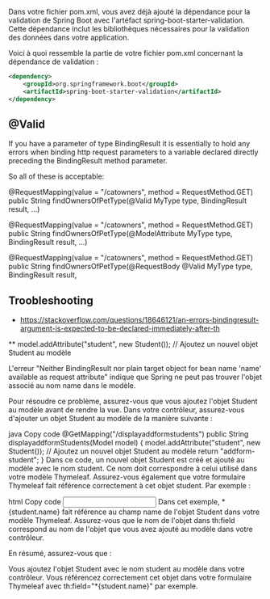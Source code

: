 


Dans votre fichier pom.xml, vous avez déjà ajouté la dépendance pour la validation de Spring Boot avec l'artéfact spring-boot-starter-validation. Cette dépendance inclut les bibliothèques nécessaires pour la validation des données dans votre application.

Voici à quoi ressemble la partie de votre fichier pom.xml concernant la dépendance de validation :

```xml
<dependency>
    <groupId>org.springframework.boot</groupId>
    <artifactId>spring-boot-starter-validation</artifactId>
</dependency>
```

## @Valid

If you have a parameter of type BindingResult it is essentially to hold any errors when binding http request parameters to a variable declared directly preceding the BindingResult method parameter.

So all of these is acceptable:

@RequestMapping(value = "/catowners", method = RequestMethod.GET)
public String findOwnersOfPetType(@Valid MyType type, BindingResult result, ...)


@RequestMapping(value = "/catowners", method = RequestMethod.GET)
public String findOwnersOfPetType(@ModelAttribute MyType type, BindingResult result, ...)

@RequestMapping(value = "/catowners", method = RequestMethod.GET)
public String findOwnersOfPetType(@RequestBody @Valid MyType type, BindingResult result, 


## Troobleshooting

* https://stackoverflow.com/questions/18646121/an-errors-bindingresult-argument-is-expected-to-be-declared-immediately-after-th



**  model.addAttribute("student", new Student()); // Ajoutez un nouvel objet Student au modèle

L'erreur "Neither BindingResult nor plain target object for bean name 'name' available as request attribute" indique que Spring ne peut pas trouver l'objet associé au nom name dans le modèle.

Pour résoudre ce problème, assurez-vous que vous ajoutez l'objet Student au modèle avant de rendre la vue. Dans votre contrôleur, assurez-vous d'ajouter un objet Student au modèle de la manière suivante :

java
Copy code
@GetMapping("/displayaddformstudents")
public String displayaddformStudents(Model model) {
    model.addAttribute("student", new Student()); // Ajoutez un nouvel objet Student au modèle
    return "addform-student";
}
Dans ce code, un nouvel objet Student est créé et ajouté au modèle avec le nom student. Ce nom doit correspondre à celui utilisé dans votre modèle Thymeleaf. Assurez-vous également que votre formulaire Thymeleaf fait référence correctement à cet objet student. Par exemple :

html
Copy code
<input type="text" class="form-control" id="name" name="name" th:field="*{student.name}" required>
<span th:if="${#fields.hasErrors('student.name')}" th:errors="*{student.name}" class="text-danger"></span>
Dans cet exemple, *{student.name} fait référence au champ name de l'objet Student dans votre modèle Thymeleaf. Assurez-vous que le nom de l'objet dans th:field correspond au nom de l'objet que vous avez ajouté au modèle dans votre contrôleur.

En résumé, assurez-vous que :

Vous ajoutez l'objet Student avec le nom student au modèle dans votre contrôleur.
Vous référencez correctement cet objet dans votre formulaire Thymeleaf avec th:field="*{student.name}" par exemple.